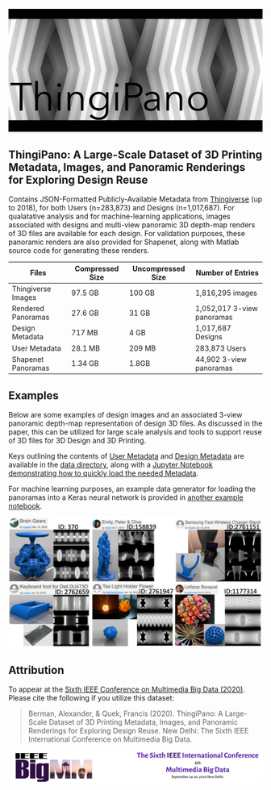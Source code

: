 ![ThingiPano](/README_images/GEARS.png)
## ThingiPano: A Large-Scale Dataset of 3D Printing Metadata, Images, and Panoramic Renderings for Exploring Design Reuse

Contains JSON-Formatted Publicly-Available Metadata from [Thingiverse](https://thingiverse.com) (up to 2018), for both Users (n=283,873) and Designs (n=1,017,687). For qualatative analysis and for machine-learning applications, images associated with designs and multi-view panoramic 3D depth-map renders of 3D files are available for each design. For validation purposes, these panoramic renders are also provided for Shapenet, along with Matlab source code for generating these renders.

|Files|Compressed Size|Uncompressed Size|Number of Entries|
|-----|---------------|-----------------|-----------------|
|Thingiverse Images|97.5 GB|100 GB|1,816,295 images|
|Rendered Panoramas|27.6 GB|31 GB|1,052,017 3-view panoramas|
|Design Metadata|717 MB|4 GB|1,017,687 Designs|
|User Metadata|28.1 MB|209 MB|283,873 Users|
|Shapenet Panoramas|1.34 GB|1.8GB|44,902 3-view panoramas|

## Examples
Below are some examples of design images and an associated 3-view panoramic depth-map representation of design 3D files. As discussed in the paper, this can be utilized for large scale analysis and tools to support reuse of 3D files for 3D Design and 3D Printing. 

Keys outlining the contents of [User Metadata](https://github.com/Alexander-Berman/ThingiPano/blob/master/data/metadata_user_key.txt) and [Design Metadata](https://github.com/Alexander-Berman/ThingiPano/blob/master/data/metadata_design_key.txt) are available in the [data directory](https://github.com/Alexander-Berman/ThingiPano/tree/master/data), along with a [Jupyter Notebook demonstrating how to quickly load the needed Metadata](https://github.com/Alexander-Berman/ThingiPano/blob/master/data/example_notebook.ipynb). 

For machine learning purposes, an example data generator for loading the panoramas into a Keras neural network is provided in [another example notebook](https://github.com/Alexander-Berman/ThingiPano/blob/master/Keras_Example.ipynb).

![ThingiPano](/README_images/Examples.png)

## Attribution
To appear at the [Sixth IEEE Conference on Multimedia Big Data (2020)](http://bigmm2020.org/). Please cite the following if you utilize this dataset:
> Berman, Alexander, &amp; Quek, Francis (2020). ThingiPano: A Large-Scale Dataset of 3D Printing Metadata, Images, and Panoramic Renderings for Exploring Design Reuse. New Delhi: The Sixth IEEE International Conference on Multimedia Big Data.

[![IEEEBigMM](/README_images/IEEEBigMM.png)](http://bigmm2020.org/)
